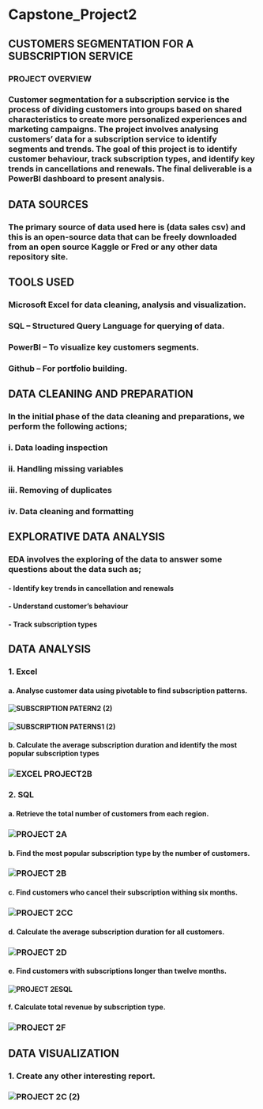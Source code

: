 # Capstone_Project2
## CUSTOMERS SEGMENTATION FOR A SUBSCRIPTION SERVICE
### PROJECT OVERVIEW
### Customer segmentation for a subscription service is the process of dividing customers into groups based on shared characteristics to create more personalized experiences and marketing campaigns. The project involves analysing customers’ data for a subscription service to identify segments and trends. The goal of this project is to identify customer behaviour, track subscription types, and identify key trends in cancellations and renewals. The final deliverable is a PowerBI dashboard to present analysis.
## DATA SOURCES
### The primary source of data used here is (data sales csv) and this is an open-source data that can be freely downloaded from an open source Kaggle or Fred or any other data repository site.
## TOOLS USED
### Microsoft Excel for data cleaning, analysis and visualization.
### SQL – Structured Query Language for querying of data.
### PowerBI – To visualize key customers segments.
### Github – For portfolio building.
## DATA CLEANING AND PREPARATION
### In the initial phase of the data cleaning and preparations, we perform the following actions;
### i.	Data loading inspection
### ii.	Handling missing variables
### iii.	Removing of duplicates
### iv.	Data cleaning and formatting
## EXPLORATIVE DATA ANALYSIS
### EDA involves the exploring of the data to answer some questions about the data such as;
#### -	Identify key trends in cancellation and renewals
#### -	Understand customer’s behaviour
#### -	Track subscription types
## DATA ANALYSIS
### 1.	Excel
#### a.	Analyse customer data using pivotable to find subscription patterns.
#### ![SUBSCRIPTION PATERN2 (2)](https://github.com/user-attachments/assets/3f2c477c-2502-44c6-a828-f2ba19d3464f)
#### ![SUBSCRIPTION PATERNS1 (2)](https://github.com/user-attachments/assets/0149fcf1-bb34-4b8b-87ca-4b67a53f0f3c)
#### b.	Calculate the average subscription duration and identify the most popular subscription types
### ![EXCEL PROJECT2B](https://github.com/user-attachments/assets/fac6a758-4677-4fbf-afa9-e71e43f939cd)
### 2.	SQL
#### a.	Retrieve the total number of customers from each region.
### ![PROJECT 2A](https://github.com/user-attachments/assets/bb41ed03-9192-4ec3-a534-701f9420ad9f)
#### b.	Find the most popular subscription type by the number of customers.
### ![PROJECT 2B](https://github.com/user-attachments/assets/7c58011a-0490-4130-918e-406a28168fd5)
#### c.	Find customers who cancel their subscription withing six months.
### ![PROJECT 2CC](https://github.com/user-attachments/assets/6f28b68a-6a43-4ab1-9e39-6bdef9067c1e)
#### d.	Calculate the average subscription duration for all customers.
### ![PROJECT 2D](https://github.com/user-attachments/assets/d59c11ef-a3ff-4b47-837a-0054fb9ca912)
#### e.	Find customers with subscriptions longer than twelve months.
#### ![PROJECT 2ESQL](https://github.com/user-attachments/assets/77e2ff6d-75a3-4381-ad0f-c24dd57e1d3c)
#### f.	Calculate total revenue by subscription type.
### ![PROJECT 2F](https://github.com/user-attachments/assets/c73f3a68-f6a2-4329-a077-1c8e4de0fa8d)
## DATA VISUALIZATION
### 1.	Create any other interesting report.
### ![PROJECT 2C (2)](https://github.com/user-attachments/assets/d5d8baf6-72d8-4882-b0b7-4767bd09c023)

